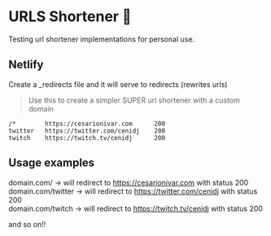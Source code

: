 # URLS Shortener 🔗

Testing url shortener implementations for personal use.

## Netlify

Create a \_redirects file and it will serve to redirects (rewrites urls)

> Use this to create a simpler SUPER url shortener with a custom domain

```
/*        https://cesarionivar.com      200
twitter   https://twitter.com/cenidj    200
twitch    https://twitch.tv/cenidj      200
```

## Usage examples

domain.com/ -> will redirect to https://cesarionivar.com with status 200\
domain.com/twitter -> will redirect to https://twitter.com/cenidj with status 200\
domain.com/twitch -> will redirect to https://twitch.tv/cenidj with status 200

and so on!!
